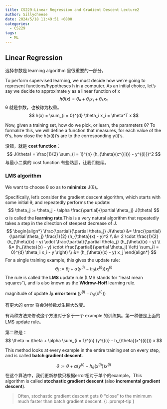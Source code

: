 ```yaml
---
title: CS229-Linear Regression and Gradient Descent Lecture2
author: Sillycheese
date: 2024/5/18 11:49:51 +0800
categories:
  - CS229
tags:
  - ML
---
```


## Linear Regression

选择参数是 learning algorithm 里很重要的一部分。

To perform supervised learning, we must decide how we’re going to represent functions/hypotheses h in a computer. As an initial choice, let’s say we decide to approximate y as a linear function of x
$$
hθ(x) = θ₀ + θ₁x₁ + θ₂x₂
$$
θ 就是参数，也被称为权重。
$$
h(x) = \sum_{i = 0}^{d} \theta_i x_i = \theta^T x
$$

Now, given a training set, how do we pick, or learn, the parameters θ? To formalize this, we will define a function that measures, for each value of the θ’s, how close the h(x(i))’s are to the corresponding y(i)’s.

没错，就是 **cost function**：
$$
J(\theta) = \frac{1}{2} \sum_{i = 1}^{n} (h_{\theta}(x^{(i)}) - y^{(i)})^2
$$
与最小二乘的 cost function 有些熟悉，让我们继续。

### LMS  algorithm

We want to choose θ so as to **minimize** J(θ)。

Specifically, let’s consider the gradient descent algorithm, which starts with some initial θ, and repeatedly performs the update:
$$
\theta_j := \theta_j - \alpha \frac{\partial}{\partial \theta_j} J(\theta)
$$
α is called the **learning rate**.This is a very natural algorithm that repeatedly takes a step in the direction of steepest decrease of J.
$$
\begin{align*}
\frac{\partial}{\partial \theta_j} J(\theta) &= \frac{\partial}{\partial \theta_j} \frac{1}{2} (h_{\theta}(x) - y)^2 \\
&= 2 \cdot \frac{1}{2} (h_{\theta}(x) - y) \cdot \frac{\partial}{\partial \theta_j} (h_{\theta}(x) - y) \\
&= (h_{\theta}(x) - y) \cdot \frac{\partial}{\partial \theta_j} \left( \sum_{i = 0}^{d} \theta_i x_i - y \right) \\
&= (h_{\theta}(x) - y) x_j
\end{align*}
$$
For a single training example, this gives the update rule:
$$
\theta_j := \theta_j + \alpha (y^{(i)} - h_{\theta}(x^{(i)})) x^{(i)}_j
$$
The rule is called the **LMS** update rule (LMS stands for “least mean squares”), and is also known as the **Widrow-Hoff** learning rule.

magnitude of update 与 **error term**  $(y^{(i)} - h_{\theta}(x^{(i)}))$

有更大的 error 将会对参数发生巨大改变。

有两种方法来修改这个方法对于多于一个 example 的训练集。第一种便是上面的 LMS update rule。

第二种是：
$$
\theta := \theta + \alpha \sum_{i = 1}^{n} (y^{(i)} - h_{\theta}(x^{(i)})) x
$$

This method looks at every example in the entire training set on every step, and is called **batch gradient descent**.

$$
\theta := \theta + \alpha (y^{(i)} - h_{\theta}(x^{(i)})) x^{(i)}
$$
在这个算法中，我们更新参数只根据error相对于单个的example。This algorithm is called **stochastic gradient descent** (also **incremental gradient descent**).

> Often, stochastic gradient descent gets θ “close” to the minimum much faster than batch gradient descent.  {: .prompt-tip }

